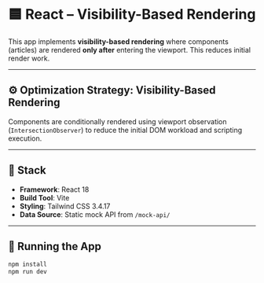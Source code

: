 # 🟦 React – Visibility-Based Rendering

This app implements **visibility-based rendering** where components (articles) are rendered **only after** entering the viewport. This reduces initial render work.

---

## ⚙️ Optimization Strategy: Visibility-Based Rendering

Components are conditionally rendered using viewport observation (`IntersectionObserver`) to reduce the initial DOM workload and scripting execution.

---

## 🧱 Stack

- **Framework**: React 18
- **Build Tool**: Vite
- **Styling**: Tailwind CSS 3.4.17
- **Data Source**: Static mock API from `/mock-api/`

---

## 🚀 Running the App

```bash
npm install
npm run dev
